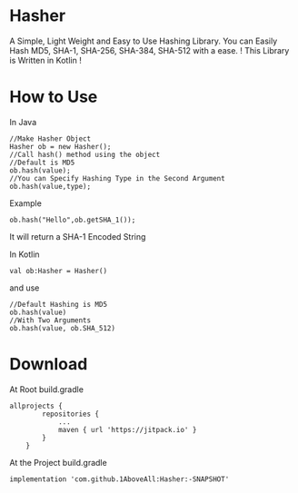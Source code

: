 # Hasher
A Simple, Light Weight and Easy to Use Hashing Library.
You can Easily Hash MD5, SHA-1, SHA-256, SHA-384, SHA-512 with a ease.
! This Library is Written in Kotlin !

# How to Use
In Java
```
//Make Hasher Object
Hasher ob = new Hasher();
//Call hash() method using the object
//Default is MD5
ob.hash(value);
//You can Specify Hashing Type in the Second Argument 
ob.hash(value,type);
```
Example
```
ob.hash("Hello",ob.getSHA_1());
```
It will return a SHA-1 Encoded String 

In Kotlin

```
val ob:Hasher = Hasher()
```
and use
```
//Default Hashing is MD5
ob.hash(value)
//With Two Arguments
ob.hash(value, ob.SHA_512)
```

# Download
At Root build.gradle
```
allprojects {
		repositories {
			...
			maven { url 'https://jitpack.io' }
		}
	}
```
At the Project build.gradle
```
implementation 'com.github.1AboveAll:Hasher:-SNAPSHOT'
```
  
  
